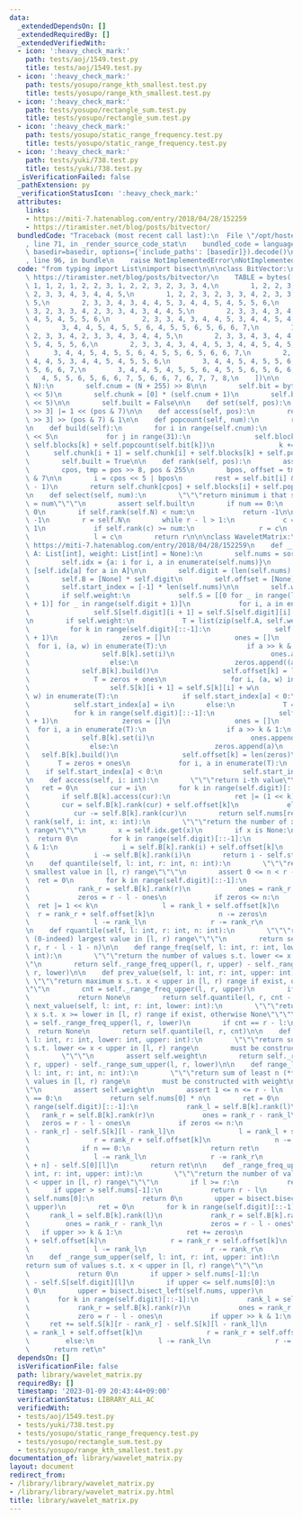 ```yaml
---
data:
  _extendedDependsOn: []
  _extendedRequiredBy: []
  _extendedVerifiedWith:
  - icon: ':heavy_check_mark:'
    path: tests/aoj/1549.test.py
    title: tests/aoj/1549.test.py
  - icon: ':heavy_check_mark:'
    path: tests/yosupo/range_kth_smallest.test.py
    title: tests/yosupo/range_kth_smallest.test.py
  - icon: ':heavy_check_mark:'
    path: tests/yosupo/rectangle_sum.test.py
    title: tests/yosupo/rectangle_sum.test.py
  - icon: ':heavy_check_mark:'
    path: tests/yosupo/static_range_frequency.test.py
    title: tests/yosupo/static_range_frequency.test.py
  - icon: ':heavy_check_mark:'
    path: tests/yuki/738.test.py
    title: tests/yuki/738.test.py
  _isVerificationFailed: false
  _pathExtension: py
  _verificationStatusIcon: ':heavy_check_mark:'
  attributes:
    links:
    - https://miti-7.hatenablog.com/entry/2018/04/28/152259
    - https://tiramister.net/blog/posts/bitvector/
  bundledCode: "Traceback (most recent call last):\n  File \"/opt/hostedtoolcache/PyPy/3.7.13/x64/site-packages/onlinejudge_verify/documentation/build.py\"\
    , line 71, in _render_source_code_stat\n    bundled_code = language.bundle(stat.path,\
    \ basedir=basedir, options={'include_paths': [basedir]}).decode()\n  File \"/opt/hostedtoolcache/PyPy/3.7.13/x64/site-packages/onlinejudge_verify/languages/python.py\"\
    , line 96, in bundle\n    raise NotImplementedError\nNotImplementedError\n"
  code: "from typing import List\nimport bisect\n\n\nclass BitVector:\n    # reference:\
    \ https://tiramister.net/blog/posts/bitvector/\n    TABLE = bytes([\n        0,\
    \ 1, 1, 2, 1, 2, 2, 3, 1, 2, 2, 3, 2, 3, 3, 4,\n        1, 2, 2, 3, 2, 3, 3, 4,\
    \ 2, 3, 3, 4, 3, 4, 4, 5,\n        1, 2, 2, 3, 2, 3, 3, 4, 2, 3, 3, 4, 3, 4, 4,\
    \ 5,\n        2, 3, 3, 4, 3, 4, 4, 5, 3, 4, 4, 5, 4, 5, 5, 6,\n        1, 2, 2,\
    \ 3, 2, 3, 3, 4, 2, 3, 3, 4, 3, 4, 4, 5,\n        2, 3, 3, 4, 3, 4, 4, 5, 3, 4,\
    \ 4, 5, 4, 5, 5, 6,\n        2, 3, 3, 4, 3, 4, 4, 5, 3, 4, 4, 5, 4, 5, 5, 6,\n\
    \        3, 4, 4, 5, 4, 5, 5, 6, 4, 5, 5, 6, 5, 6, 6, 7,\n        1, 2, 2, 3,\
    \ 2, 3, 3, 4, 2, 3, 3, 4, 3, 4, 4, 5,\n        2, 3, 3, 4, 3, 4, 4, 5, 3, 4, 4,\
    \ 5, 4, 5, 5, 6,\n        2, 3, 3, 4, 3, 4, 4, 5, 3, 4, 4, 5, 4, 5, 5, 6,\n  \
    \      3, 4, 4, 5, 4, 5, 5, 6, 4, 5, 5, 6, 5, 6, 6, 7,\n        2, 3, 3, 4, 3,\
    \ 4, 4, 5, 3, 4, 4, 5, 4, 5, 5, 6,\n        3, 4, 4, 5, 4, 5, 5, 6, 4, 5, 5, 6,\
    \ 5, 6, 6, 7,\n        3, 4, 4, 5, 4, 5, 5, 6, 4, 5, 5, 6, 5, 6, 6, 7,\n     \
    \   4, 5, 5, 6, 5, 6, 6, 7, 5, 6, 6, 7, 6, 7, 7, 8,\n    ])\n\n    def __init__(self,\
    \ N):\n        self.cnum = (N + 255) >> 8\n\n        self.bit = bytearray(self.cnum\
    \ << 5)\n        self.chunk = [0] * (self.cnum + 1)\n        self.blocks = bytearray(self.cnum\
    \ << 5)\n\n        self.built = False\n\n    def set(self, pos):\n        self.bit[pos\
    \ >> 3] |= 1 << (pos & 7)\n\n    def access(self, pos):\n        return self.bit[pos\
    \ >> 3] >> (pos & 7) & 1\n\n    def popcount(self, num):\n        return self.TABLE[num]\n\
    \n    def build(self):\n        for i in range(self.cnum):\n            k = i\
    \ << 5\n            for j in range(31):\n                self.blocks[k + 1] =\
    \ self.blocks[k] + self.popcount(self.bit[k])\n                k += 1\n      \
    \      self.chunk[i + 1] = self.chunk[i] + self.blocks[k] + self.popcount(self.bit[k])\n\
    \        self.built = True\n\n    def rank(self, pos):\n        assert self.built\n\
    \        cpos, tmp = pos >> 8, pos & 255\n        bpos, offset = tmp >> 3, tmp\
    \ & 7\n\n        i = cpos << 5 | bpos\n        rest = self.bit[i] & ((1 << offset)\
    \ - 1)\n        return self.chunk[cpos] + self.blocks[i] + self.popcount(rest)\n\
    \n    def select(self, num):\n        \"\"\"return minimum i that satisfies rank(i)\
    \ = num\"\"\"\n        assert self.built\n        if num == 0:\n            return\
    \ 0\n        if self.rank(self.N) < num:\n            return -1\n\n        l =\
    \ -1\n        r = self.N\n        while r - l > 1:\n            c = (l + r) >>\
    \ 1\n            if self.rank(c) >= num:\n                r = c\n            else:\n\
    \                l = c\n        return r\n\n\nclass WaveletMatrix:\n    # reference:\
    \ https://miti-7.hatenablog.com/entry/2018/04/28/152259\n    def __init__(self,\
    \ A: List[int], weight: List[int] = None):\n        self.nums = sorted(set(A))\n\
    \        self.idx = {a: i for i, a in enumerate(self.nums)}\n        self.A =\
    \ [self.idx[a] for a in A]\n\n        self.digit = (len(self.nums) - 1).bit_length()\n\
    \        self.B = [None] * self.digit\n        self.offset = [None] * self.digit\n\
    \        self.start_index = [-1] * len(self.nums)\n\n        self.weight = weight\n\
    \        if self.weight:\n            self.S = [[0 for _ in range(len(self.A)\
    \ + 1)] for _ in range(self.digit + 1)]\n            for i, a in enumerate(self.A):\n\
    \                self.S[self.digit][i + 1] = self.S[self.digit][i] + self.weight[i]\n\
    \n        if self.weight:\n            T = list(zip(self.A, self.weight))\n  \
    \          for k in range(self.digit)[::-1]:\n                self.B[k] = BitVector(len(T)\
    \ + 1)\n                zeros = []\n                ones = []\n              \
    \  for i, (a, w) in enumerate(T):\n                    if a >> k & 1:\n      \
    \                  self.B[k].set(i)\n                        ones.append((a, w))\n\
    \                    else:\n                        zeros.append((a, w))\n   \
    \             self.B[k].build()\n                self.offset[k] = len(zeros)\n\
    \                T = zeros + ones\n                for i, (a, w) in enumerate(T):\n\
    \                    self.S[k][i + 1] = self.S[k][i] + w\n            for i, (a,\
    \ w) in enumerate(T):\n                if self.start_index[a] < 0:\n         \
    \           self.start_index[a] = i\n        else:\n            T = self.A\n \
    \           for k in range(self.digit)[::-1]:\n                self.B[k] = BitVector(len(T)\
    \ + 1)\n                zeros = []\n                ones = []\n              \
    \  for i, a in enumerate(T):\n                    if a >> k & 1:\n           \
    \             self.B[k].set(i)\n                        ones.append(a)\n     \
    \               else:\n                        zeros.append(a)\n             \
    \   self.B[k].build()\n                self.offset[k] = len(zeros)\n         \
    \       T = zeros + ones\n            for i, a in enumerate(T):\n            \
    \    if self.start_index[a] < 0:\n                    self.start_index[a] = i\n\
    \n    def access(self, i: int):\n        \"\"\"return i-th value\"\"\"\n     \
    \   ret = 0\n        cur = i\n        for k in range(self.digit)[::-1]:\n    \
    \        if self.B[k].access(cur):\n                ret |= (1 << k)\n        \
    \        cur = self.B[k].rank(cur) + self.offset[k]\n            else:\n     \
    \           cur -= self.B[k].rank(cur)\n        return self.nums[ret]\n\n    def\
    \ rank(self, i: int, x: int):\n        \"\"\"return the number of x's in [0, i)\
    \ range\"\"\"\n        x = self.idx.get(x)\n        if x is None:\n          \
    \  return 0\n        for k in range(self.digit)[::-1]:\n            if x >> k\
    \ & 1:\n                i = self.B[k].rank(i) + self.offset[k]\n            else:\n\
    \                i -= self.B[k].rank(i)\n        return i - self.start_index[x]\n\
    \n    def quantile(self, l: int, r: int, n: int):\n        \"\"\"return n-th (0-indexed)\
    \ smallest value in [l, r) range\"\"\"\n        assert 0 <= n < r - l\n      \
    \  ret = 0\n        for k in range(self.digit)[::-1]:\n            rank_l = self.B[k].rank(l)\n\
    \            rank_r = self.B[k].rank(r)\n            ones = rank_r - rank_l\n\
    \            zeros = r - l - ones\n            if zeros <= n:\n              \
    \  ret |= 1 << k\n                l = rank_l + self.offset[k]\n              \
    \  r = rank_r + self.offset[k]\n                n -= zeros\n            else:\n\
    \                l -= rank_l\n                r -= rank_r\n        return self.nums[ret]\n\
    \n    def rquantile(self, l: int, r: int, n: int):\n        \"\"\"return n-th\
    \ (0-indeed) largest value in [l, r) range\"\"\"\n        return self.quantile(l,\
    \ r, r - l - 1 - n)\n\n    def range_freq(self, l: int, r: int, lower: int, upper:\
    \ int):\n        \"\"\"return the number of values s.t. lower <= x < upper\"\"\
    \"\n        return self._range_freq_upper(l, r, upper) - self._range_freq_upper(l,\
    \ r, lower)\n\n    def prev_value(self, l: int, r: int, upper: int):\n       \
    \ \"\"\"return maximum x s.t. x < upper in [l, r) range if exist, otherwise None\"\
    \"\"\n        cnt = self._range_freq_upper(l, r, upper)\n        if cnt == 0:\n\
    \            return None\n        return self.quantile(l, r, cnt - 1)\n\n    def\
    \ next_value(self, l: int, r: int, lower: int):\n        \"\"\"return minimum\
    \ x s.t. x >= lower in [l, r) range if exist, otherwise None\"\"\"\n        cnt\
    \ = self._range_freq_upper(l, r, lower)\n        if cnt == r - l:\n          \
    \  return None\n        return self.quantile(l, r, cnt)\n\n    def range_sum(self,\
    \ l: int, r: int, lower: int, upper: int):\n        \"\"\"return sum of values\
    \ s.t. lower <= x < upper in [l, r) range\n        must be constructed with weight\n\
    \        \"\"\"\n        assert self.weight\n        return self._range_sum_upper(l,\
    \ r, upper) - self._range_sum_upper(l, r, lower)\n\n    def range_least_sum(self,\
    \ l: int, r: int, n: int):\n        \"\"\"return sum of least n (**1-indexed**)\
    \ values in [l, r) range\n        must be constructed with weight\n        \"\"\
    \"\n        assert self.weight\n        assert 1 <= n <= r - l\n        if self.digit\
    \ == 0:\n            return self.nums[0] * n\n        ret = 0\n        for k in\
    \ range(self.digit)[::-1]:\n            rank_l = self.B[k].rank(l)\n         \
    \   rank_r = self.B[k].rank(r)\n            ones = rank_r - rank_l\n         \
    \   zeros = r - l - ones\n            if zeros <= n:\n                ret += self.S[k][r\
    \ - rank_r] - self.S[k][l - rank_l]\n                l = rank_l + self.offset[k]\n\
    \                r = rank_r + self.offset[k]\n                n -= zeros\n   \
    \             if n == 0:\n                    return ret\n            else:\n\
    \                l -= rank_l\n                r -= rank_r\n        ret += self.S[0][l\
    \ + n] - self.S[0][l]\n        return ret\n\n    def _range_freq_upper(self, l:\
    \ int, r: int, upper: int):\n        \"\"\"return the number of values s.t. x\
    \ < upper in [l, r) range\"\"\"\n        if l >= r:\n            return 0\n  \
    \      if upper > self.nums[-1]:\n            return r - l\n        if upper <=\
    \ self.nums[0]:\n            return 0\n        upper = bisect.bisect_left(self.nums,\
    \ upper)\n        ret = 0\n        for k in range(self.digit)[::-1]:\n       \
    \     rank_l = self.B[k].rank(l)\n            rank_r = self.B[k].rank(r)\n   \
    \         ones = rank_r - rank_l\n            zeros = r - l - ones\n         \
    \   if upper >> k & 1:\n                ret += zeros\n                l = rank_l\
    \ + self.offset[k]\n                r = rank_r + self.offset[k]\n            else:\n\
    \                l -= rank_l\n                r -= rank_r\n        return ret\n\
    \n    def _range_sum_upper(self, l: int, r: int, upper: int):\n        \"\"\"\
    return sum of values s.t. x < upper in [l, r) range\"\"\"\n        if l >= r:\n\
    \            return 0\n        if upper > self.nums[-1]:\n            return self.S[self.digit][r]\
    \ - self.S[self.digit][l]\n        if upper <= self.nums[0]:\n            return\
    \ 0\n        upper = bisect.bisect_left(self.nums, upper)\n        ret = 0\n \
    \       for k in range(self.digit)[::-1]:\n            rank_l = self.B[k].rank(l)\n\
    \            rank_r = self.B[k].rank(r)\n            ones = rank_r - rank_l\n\
    \            zero = r - l - ones\n            if upper >> k & 1:\n           \
    \     ret += self.S[k][r - rank_r] - self.S[k][l - rank_l]\n                l\
    \ = rank_l + self.offset[k]\n                r = rank_r + self.offset[k]\n   \
    \         else:\n                l -= rank_l\n                r -= rank_r\n  \
    \      return ret\n"
  dependsOn: []
  isVerificationFile: false
  path: library/wavelet_matrix.py
  requiredBy: []
  timestamp: '2023-01-09 20:43:44+09:00'
  verificationStatus: LIBRARY_ALL_AC
  verifiedWith:
  - tests/aoj/1549.test.py
  - tests/yuki/738.test.py
  - tests/yosupo/static_range_frequency.test.py
  - tests/yosupo/rectangle_sum.test.py
  - tests/yosupo/range_kth_smallest.test.py
documentation_of: library/wavelet_matrix.py
layout: document
redirect_from:
- /library/library/wavelet_matrix.py
- /library/library/wavelet_matrix.py.html
title: library/wavelet_matrix.py
---
```

